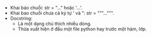 - Khai báo chuỗi: str = "..." hoặc '...'.
- Khai bao chuỗi chưa cả ký tự ' và ": str = """...""".
- Docstring:
    + Là một dạng chú thích nhiều dòng.
    + Thừa xuất hiện ở đầu một file python hay trước một hàm, lớp.